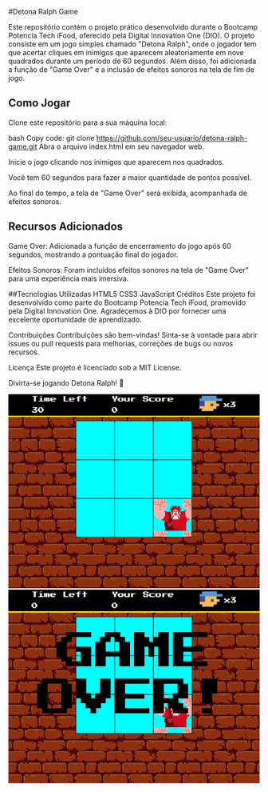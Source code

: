 #Detona Ralph Game

Este repositório contém o projeto prático desenvolvido durante o Bootcamp Potencia Tech iFood, oferecido pela Digital Innovation One (DIO). O projeto consiste em um jogo simples chamado "Detona Ralph", onde o jogador tem que acertar cliques em inimigos que aparecem aleatoriamente em nove quadrados durante um período de 60 segundos. Além disso, foi adicionada a função de "Game Over" e a inclusão de efeitos sonoros na tela de fim de jogo.

## Como Jogar
Clone este repositório para a sua máquina local:

bash
Copy code:
git clone https://github.com/seu-usuario/detona-ralph-game.git
Abra o arquivo index.html em seu navegador web.

Inicie o jogo clicando nos inimigos que aparecem nos quadrados.

Você tem 60 segundos para fazer a maior quantidade de pontos possível.

Ao final do tempo, a tela de "Game Over" será exibida, acompanhada de efeitos sonoros.

## Recursos Adicionados
Game Over: Adicionada a função de encerramento do jogo após 60 segundos, mostrando a pontuação final do jogador.

Efeitos Sonoros: Foram incluídos efeitos sonoros na tela de "Game Over" para uma experiência mais imersiva.

##Tecnologias Utilizadas
HTML5
CSS3
JavaScript
Créditos
Este projeto foi desenvolvido como parte do Bootcamp Potencia Tech iFood, promovido pela Digital Innovation One. Agradeçemos à DIO por fornecer uma excelente oportunidade de aprendizado.

Contribuições
Contribuições são bem-vindas! Sinta-se à vontade para abrir issues ou pull requests para melhorias, correções de bugs ou novos recursos.

Licença
Este projeto é licenciado sob a MIT License.

Divirta-se jogando Detona Ralph! 🚀


![Alt text](./src/images/playing.png)
![Alt text](./src/images/game-over.png) 
